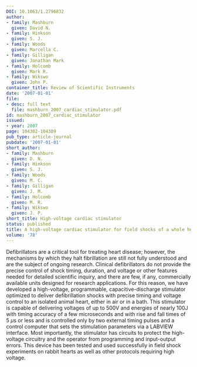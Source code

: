 ```yaml
---
DOI: 10.1063/1.2796832
author:
- family: Mashburn
  given: David N.
- family: Hinkson
  given: S. J.
- family: Woods
  given: Marcella C.
- family: Gilligan
  given: Jonathan Mark
- family: Holcomb
  given: Mark R.
- family: Wikswo
  given: John P.
container_title: Review of Scientific Instruments
date: '2007-01-01'
file:
- desc: full text
  file: mashburn_2007_cardiac_stimulator.pdf
id: mashburn_2007_cardiac_stimulator
issued:
- year: 2007
page: 104302-104309
pub_type: article-journal
pubdate: '2007-01-01'
short_author:
- family: Mashburn
  given: D. N.
- family: Hinkson
  given: S. J.
- family: Woods
  given: M. C.
- family: Gilligan
  given: J. M.
- family: Holcomb
  given: M. R.
- family: Wikswo
  given: J. P.
short_title: High-voltage cardiac stimulator
status: published
title: A high-voltage cardiac stimulator for field shocks of a whole heart in a bath
volume: '78'
---
```

Defibrillators are a critical tool for treating heart disease; however, the mechanisms by which they halt fibrillation are still not fully understood and are the subject of ongoing research. Clinical defibrillators do not provide the precise control of shock timing, duration, and voltage or other features needed for detailed scientific inquiry, and there are few, if any, commercially available units designed for research applications. For this reason, we have developed a high-voltage, programmable, capacitive-discharge stimulator optimized to deliver defibrillation shocks with precise timing and voltage control to an isolated animal heart, either in air or in a bath. This stimulator is capable of delivering voltages of up to 500V and energies of nearly 100J with timing accuracy of a few microseconds and with rise and fall times of 5&#160;$\mu$s or less and is controlled only by two external timing pulses and a control computer that sets the stimulation parameters via a LABVIEW interface. Most importantly, the stimulator has circuits to protect the high-voltage circuitry and the operator from programming and input-output errors. This device has been tested and used successfully in field shock experiments on rabbit hearts as well as other protocols requiring high voltage.
